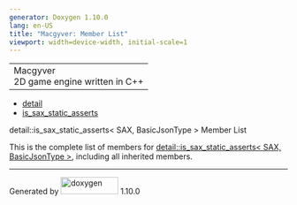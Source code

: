 ```yaml
---
generator: Doxygen 1.10.0
lang: en-US
title: "Macgyver: Member List"
viewport: width=device-width, initial-scale=1
---
```


<div id="top">

<div id="titlearea">

<table data-cellspacing="0" data-cellpadding="0">
<colgroup>
<col style="width: 100%" />
</colgroup>
<tbody>
<tr id="projectrow" class="odd">
<td id="projectalign"><div id="projectname">
Macgyver
</div>
<div id="projectbrief">
2D game engine written in C++
</div></td>
</tr>
</tbody>
</table>

</div>

<div id="main-nav">

</div>

<div id="nav-path" class="navpath">

- <a href="namespacedetail.html" class="el">detail</a>
- <a href="structdetail_1_1is__sax__static__asserts.html"
  class="el">is_sax_static_asserts</a>

</div>

</div>

<div class="header">

<div class="headertitle">

<div class="title">

detail::is_sax_static_asserts\< SAX, BasicJsonType \> Member List

</div>

</div>

</div>

<div class="contents">

This is the complete list of members for
<a href="structdetail_1_1is__sax__static__asserts.html"
class="el">detail::is_sax_static_asserts&lt; SAX, BasicJsonType &gt;</a>,
including all inherited members.

</div>

------------------------------------------------------------------------

<span class="small">Generated
by [<img src="doxygen.svg" class="footer" width="104" height="31"
alt="doxygen" />](https://www.doxygen.org/index.html) 1.10.0</span>
